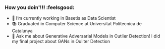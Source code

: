 ### How you doin'!!! :feelsgood:

- 🔭 I’m currently working in Basetis as Data Scientist
- :books: Graduated in Computer Science at Universitat Politecnica de Catalunya
- 💬 Ask me about Generative Adversarial Models in Outlier Detection! I did my final project about GANs in Ouliter Detection

